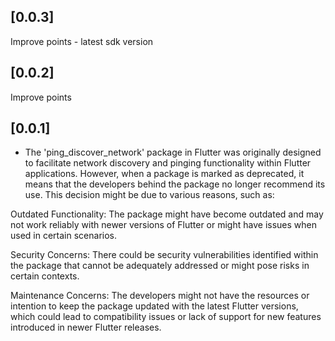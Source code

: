 ## [0.0.3]
Improve points - latest sdk version

## [0.0.2]
Improve points

## [0.0.1]
 * The 'ping_discover_network' package in Flutter was originally designed to facilitate network discovery and pinging functionality within Flutter applications. However, when a package is marked as deprecated, it means that the developers behind the package no longer recommend its use. This decision might be due to various reasons, such as:

Outdated Functionality: The package might have become outdated and may not work reliably with newer versions of Flutter or might have issues when used in certain scenarios.

Security Concerns: There could be security vulnerabilities identified within the package that cannot be adequately addressed or might pose risks in certain contexts.

Maintenance Concerns: The developers might not have the resources or intention to keep the package updated with the latest Flutter versions, which could lead to compatibility issues or lack of support for new features introduced in newer Flutter releases.